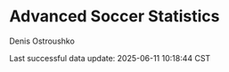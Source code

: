 # Advanced Soccer Statistics
Denis Ostroushko

<!-- gfm -->

Last successful data update: 2025-06-11 10:18:44 CST
